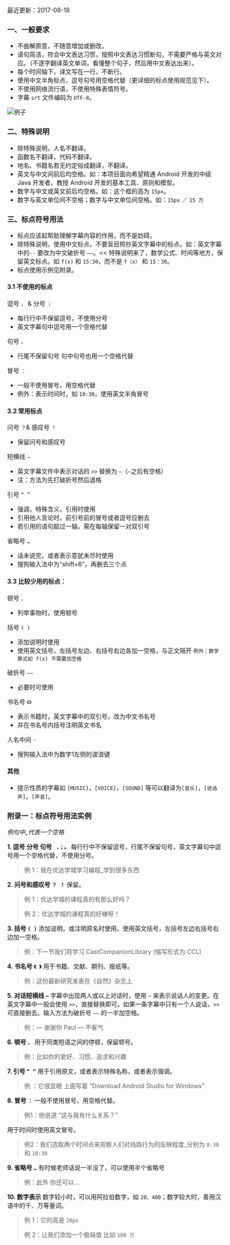 最近更新：2017-08-18

### 一、一般要求
* 不曲解原意，不随意增加或删改。
* 语句简洁，符合中文表达习惯，按照中文表达习惯断句，不需要严格与英文对应。（不逐字翻译英文单词，看懂整个句子，然后用中文表达出来）。
* 每个时间轴下，译文写在一行，不断行。
* 使用中文半角标点，逗号句号用空格代替（更详细的标点使用规范见下）。
* 不使用网络流行语，不使用特殊表情符号。
* 字幕 `srt` 文件编码为 `UTF-8`。

![例子](https://ww1.sinaimg.cn/large/006tKfTcjw1fce9ts7mk8j30es0b4tau.jpg)

### 二、特殊说明
* 除特殊说明，人名不翻译。
* 函数名不翻译，代码不翻译。
* 地名、书籍名若无约定俗成翻译，不翻译。
* 英文与中文间前后均空格。如：本项目面向希望精通 Android 开发的中级 Java 开发者，教授 Android 开发的基本工具、原则和模型。
* 数字与中文或英文前后均空格。如：这个框的高为 `15px`。
* 数字与英文单位间不空格；数字与中文单位间空格。如：`15px` ／ `15 万`

### 三、标点符号用法
* 标点应该起帮助理解字幕内容的作用，而不是妨碍。
* 除特殊说明，使用中文标点，不要盲目照抄英文字幕中的标点。如：英文字幕中的`--` 要改为中文破折号 `——`。<<  特殊说明来了，数学公式、时间等地方，保留英文标点。如 `f(x)` 和 `15:30`，而不是 `f（x）` 和 `15：30`。
* 标点使用示例见附录。

#### 3.1 不使用的标点
逗号 `，` & 分号 `；`
* 每行行中不保留逗号，不使用分号
* 英文字幕句中逗号用一个空格代替 

句号 `。`
* 行尾不保留句号 句中句号也用一个空格代替

冒号 `：`
* 一般不使用冒号，用空格代替
* 例外：表示时间时，如 `10:30`，使用英文半角冒号

#### 3.2 常用标点
问号 `？`& 感叹号 `！`
* 保留问号和感叹号

短横线 `—`
* 英文字幕文件中表示对话的 `>>` 替换为 `—`​（`—`之后有空格）
* 注：方法为先打破折号然后退格

引号 `“ ”`
* 强调，特殊含义，引用时使用
* 引用他人言论时，前引号前的冒号或者逗号应删去
* 若引用的语句超过一轴，需在每轴保留一对双引号

省略号 `…`
* 话未说完，或者表示意犹未尽时使用
* 搜狗输入法中为“shift+6”，再删去三个点

#### 3.3 比较少用的标点：
顿号 `、`
* 列举事物时，使用顿号

括号 `( )`
* 添加说明时使用
* 使用英文括号，左括号左边、右括号右边各加一空格，与正文隔开 `例外：数学算式如 f(x) 不需要加空格`

破折号 `——`
* 必要时可使用

书名号 `《》`
* 表示书籍时，英文字幕中的双引号，改为中文书名号
* 并在书名号内括号注明英文书名

人名中间 `·`
- 搜狗输入法中为数字1左侧的波浪键

#### 其他
* 提示性质的字幕如 `[MUSIC]`，`[VOICE]`，`[SOUND]` 等可以翻译为`[音乐]`，`[说话声]`，`[声音]`。

### 附录一：标点符号用法实例

*例句中_代表一个空格*

**1. 逗号 分号 句号 ` ，；。`**
每行行中不保留逗号，行尾不保留句号，英文字幕句中逗号用一个空格代替，不使用分号。

> 例 1：我在优达学城学习编程_学到很多东西

**2. 问号和感叹号 `？ ！`**
保留。

> 例 1：优达学城的课程真的有那么好吗？
>
> 例 2：优达学城的课程真的好棒呀！

**3. 括号 `( )`**
添加说明，或注明原名时使用。使用英文括号，左括号左边右括号右边加一空格。

> 例：下一节我们将学习 CastCompanionLibrary (缩写形式为 CCL)

**4. 书名号 `《 》`**
用于书籍、文献、期刊、报纸等。

> 例：这份最新研究发表在《自然》杂志上

**5. 对话短横线 `—`**
字幕中出现两人或以上对话时，使用 `—` 来表示说话人的变更。在英文字幕中一般会使用 `>>`，直接替换即可。如果一条字幕中只有一个人说话，`>>` 可直接删去。输入方法为破折号 `——` 的一半加空格。
> 例：— 谢谢你 Paul — 不客气

**6. 顿号 `、`**
用于同类短语之间的停顿，保留顿号。

> 例：比如你的爱好、习惯、追求和兴趣

**7. 引号 `“ ”`**
用于引用原文，或者表示特殊名称，或者表示强调。

> 例 ：它很显眼 上面写着 “Download Android Studio for Windows”

**8. 冒号 `：`**
一般不使用冒号，用空格代替。

> 例1：他说道 “这与我有什么关系？”

用于时间时使用英文冒号。

> 例2：我们选取两个时间点来观察人们对挡路行为的反映程度_分别为 `8:30` 和 `10:30`

**9. 省略号 `…`**
有时候老师话说一半没了，可以使用半个省略号

> 例：此外 你还可以…

**10. 数字表示**
数字较小时，可以用阿拉伯数字，如 `20、400`；数字较大时，善用汉语中的千、万等量词。

> 例 1：它的高是 `20px`
>
> 例 2：让我们添加一个极端值 比如 `100 万`
